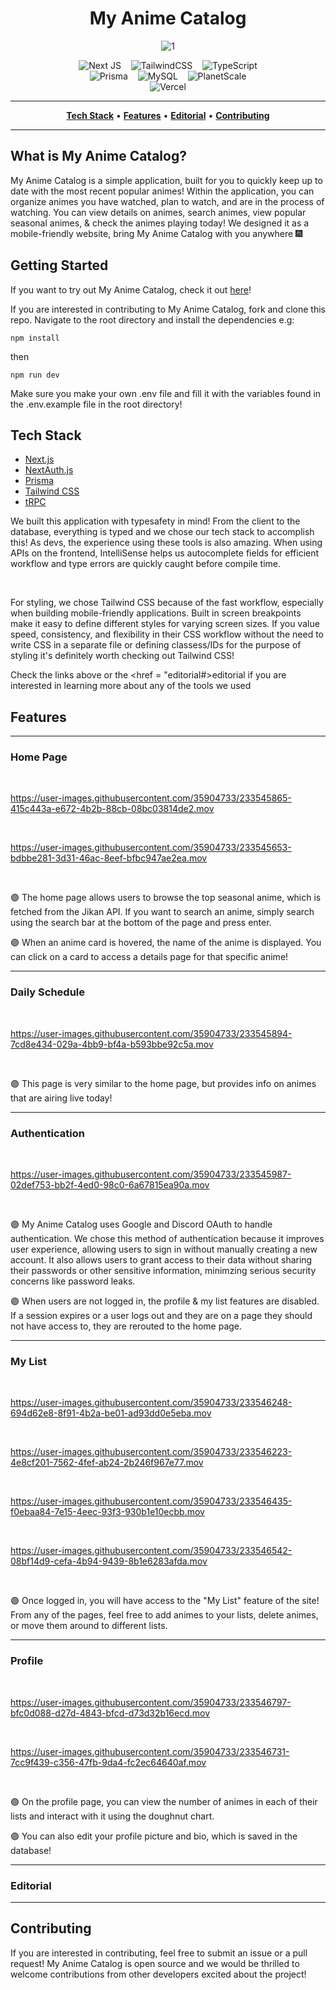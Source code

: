 <div align="center">

# My Anime Catalog

![1](https://user-images.githubusercontent.com/35904733/233177950-dcba8cb3-84a0-41e2-877c-99c051c7e4f2.png)
  
![Next JS](https://img.shields.io/badge/Next-black?style=for-the-badge&logo=next.js&logoColor=white)&nbsp;&nbsp;&nbsp;
![TailwindCSS](https://img.shields.io/badge/tailwindcss-%2338B2AC.svg?style=for-the-badge&logo=tailwind-css&logoColor=white)&nbsp;&nbsp;&nbsp;
![TypeScript](https://img.shields.io/badge/typescript-%23007ACC.svg?style=for-the-badge&logo=typescript&logoColor=white)
<br/>
![Prisma](https://img.shields.io/badge/Prisma-3982CE?style=for-the-badge&logo=Prisma&logoColor=white)&nbsp;&nbsp;&nbsp;
![MySQL](https://img.shields.io/badge/mysql-%2300f.svg?style=for-the-badge&logo=mysql&logoColor=white)&nbsp;&nbsp;&nbsp;
![PlanetScale](https://img.shields.io/badge/planetscale-%23000000.svg?style=for-the-badge&logo=planetscale&logoColor=white)
<br/>
![Vercel](https://img.shields.io/badge/vercel-%23000000.svg?style=for-the-badge&logo=vercel&logoColor=white)

</div>
<hr>

<p align="center" class="toc">
<strong><a href="#Tech-Stack">Tech Stack</a></strong>
•
<strong><a href="#Features">Features</a></strong>
•
<strong><a href="#Editorial">Editorial</a></strong>
•
<strong><a href="#Contributing">Contributing</a></strong>
</p>

<hr>

## What is My Anime Catalog?

My Anime Catalog is a simple application, built for you to quickly keep up to date with the most recent popular animes! Within the application, you can organize animes you have watched, plan to watch, and are in the process of watching.  You can view details on animes, search animes, view popular seasonal animes, & check the animes playing today!  We designed it as a mobile-friendly website, bring My Anime Catalog with you anywhere 🎆

## Getting Started

If you want to try out My Anime Catalog, check it out <a href = "https://my-anime-catalog.vercel.app/">here</a>!

If you are interested in contributing to My Anime Catalog, fork and clone this repo.  Navigate to the root directory and install the dependencies 
e.g:
```
npm install
```
then 
```
npm run dev
```
Make sure you make your own .env file and fill it with the variables found in the .env.example file in the root directory!

## Tech Stack

- [Next.js](https://nextjs.org)
- [NextAuth.js](https://next-auth.js.org)
- [Prisma](https://prisma.io)
- [Tailwind CSS](https://tailwindcss.com)
- [tRPC](https://trpc.io)

We built this application with typesafety in mind! From the client to the database, everything is typed and we chose our tech stack to accomplish this! As devs, the experience using these tools is also amazing.  When using APIs on the frontend, IntelliSense helps us autocomplete fields for efficient workflow and type errors are quickly caught before compile time.

</br>

For styling, we chose Tailwind CSS because of the fast workflow, especially when building mobile-friendly applications.  Built in screen breakpoints make it easy to define different styles for varying screen sizes.  If you value speed, consistency, and flexibility in their CSS workflow without the need to write CSS in a separate file or defining classess/IDs for the purpose of styling it's definitely worth checking out Tailwind CSS!

Check the links above or the <href = "editorial#>editorial</a> if you are interested in learning more about any of the tools we used

## Features

<hr>

### Home Page

</br>

https://user-images.githubusercontent.com/35904733/233545865-415c443a-e672-4b2b-88cb-08bc03814de2.mov

</br>

https://user-images.githubusercontent.com/35904733/233545653-bdbbe281-3d31-46ac-8eef-bfbc947ae2ea.mov

</br>

🟣 The home page allows users to browse the top seasonal anime, which is fetched from the Jikan API.  If you want to search an anime, simply search using the search bar at the bottom of the page and press enter.

🟣 When an anime card is hovered, the name of the anime is displayed.  You can click on a card to access a details page for that specific anime!

<hr>

### Daily Schedule

</br>

https://user-images.githubusercontent.com/35904733/233545894-7cd8e434-029a-4bb9-bf4a-b593bbe92c5a.mov

</br>


🟣 This page is very similar to the home page, but provides info on animes that are airing live today!

<hr>

### Authentication

</br>

https://user-images.githubusercontent.com/35904733/233545987-02def753-bb2f-4ed0-98c0-6a67815ea90a.mov

</br>


🟣 My Anime Catalog uses Google and Discord OAuth to handle authentication.  We chose this method of authentication because it improves user experience, allowing users to sign in without manually creating a new account.  It also allows users to grant access to their data without sharing their passwords or other sensitive information, minimzing serious security concerns like password leaks.

🟣 When users are not logged in, the profile & my list features are disabled.  If a session expires or a user logs out and they are on a page they should not have access to, they are rerouted to the home page.

<hr>

### My List

</br>

https://user-images.githubusercontent.com/35904733/233546248-694d62e8-8f91-4b2a-be01-ad93dd0e5eba.mov

</br>

https://user-images.githubusercontent.com/35904733/233546223-4e8cf201-7562-4fef-ab24-2b246f967e77.mov

</br>


https://user-images.githubusercontent.com/35904733/233546435-f0ebaa84-7e15-4eec-93f3-930b1e10ecbb.mov

</br>


https://user-images.githubusercontent.com/35904733/233546542-08bf14d9-cefa-4b94-9439-8b1e6283afda.mov

</br>

🟣 Once logged in, you will have access to the "My List" feature of the site!  From any of the pages, feel free to add animes to your lists, delete animes, or move them around to different lists.

<hr>

### Profile

</br>

https://user-images.githubusercontent.com/35904733/233546797-bfc0d088-d27d-4843-bfcd-d73d32b16ecd.mov

</br>

https://user-images.githubusercontent.com/35904733/233546731-7cc9f439-c356-47fb-9da4-fc2ec64640af.mov

</br>

🟣 On the profile page, you can view the number of animes in each of their lists and interact with it using the doughnut chart.

🟣 You can also edit your profile picture and bio, which is saved in the database!

<hr>

### Editorial

<hr>

## Contributing

If you are interested in contributing, feel free to submit an issue or a pull request! My Anime Catalog is open source and we would be thrilled to welcome contributions from other developers excited about the project!
